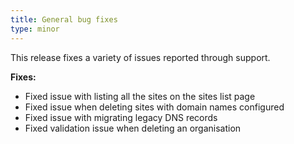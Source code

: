 ```yaml
---
title: General bug fixes
type: minor
---
```


This release fixes a variety of issues reported through support.

**Fixes:**

* Fixed issue with listing all the sites on the sites list page
* Fixed issue when deleting sites with domain names configured
* Fixed issue with migrating legacy DNS records
* Fixed validation issue when deleting an organisation
